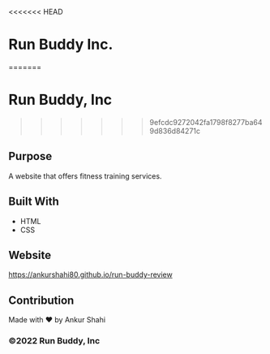 <<<<<<< HEAD
# Run Buddy Inc.
=======
# Run Buddy, Inc
>>>>>>> 9efcdc9272042fa1798f8277ba649d836d84271c

## Purpose
A website that offers fitness training services.

## Built With
* HTML
* CSS

## Website
https://ankurshahi80.github.io/run-buddy-review

## Contribution
Made with ❤️ by Ankur Shahi

### ©️2022 Run Buddy, Inc
